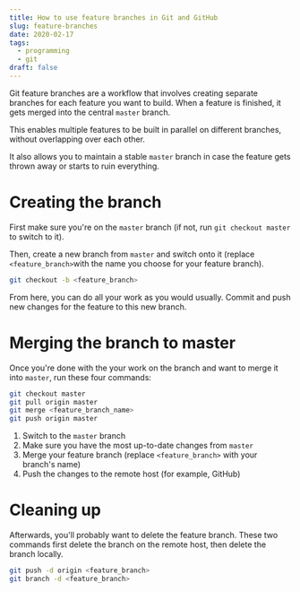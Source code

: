 ```yaml
---
title: How to use feature branches in Git and GitHub
slug: feature-branches
date: 2020-02-17
tags:
  - programming
  - git
draft: false
---
```

Git feature branches are a workflow that involves creating separate branches for each feature you want to build. When a feature is finished, it gets merged into the central `master` branch.

This enables multiple features to be built in parallel on different branches, without overlapping over each other.

It also allows you to maintain a stable `master` branch in case the feature gets thrown away or starts to ruin everything.

# Creating the branch

First make sure you're on the `master` branch (if not, run `git checkout master` to switch to it).

Then, create a new branch from `master` and switch onto it (replace `<feature_branch>`with the name you choose for your feature branch).

```bash
git checkout -b <feature_branch>
```

From here, you can do all your work as you would usually. Commit and push new changes for the feature to this new branch.

# Merging the branch to master

Once you're done with the your work on the branch and want to merge it into `master`, run these four commands:

```bash
git checkout master
git pull origin master
git merge <feature_branch_name>
git push origin master
```

1. Switch to the `master` branch
2. Make sure you have the most up-to-date changes from `master`
3. Merge your feature branch (replace `<feature_branch>` with your branch's name)
4. Push the changes to the remote host (for example, GitHub)

# Cleaning up

Afterwards, you'll probably want to delete the feature branch. These two commands first delete the branch on the remote host, then delete the branch locally.

```bash
git push -d origin <feature_branch>
git branch -d <feature_branch>
```
